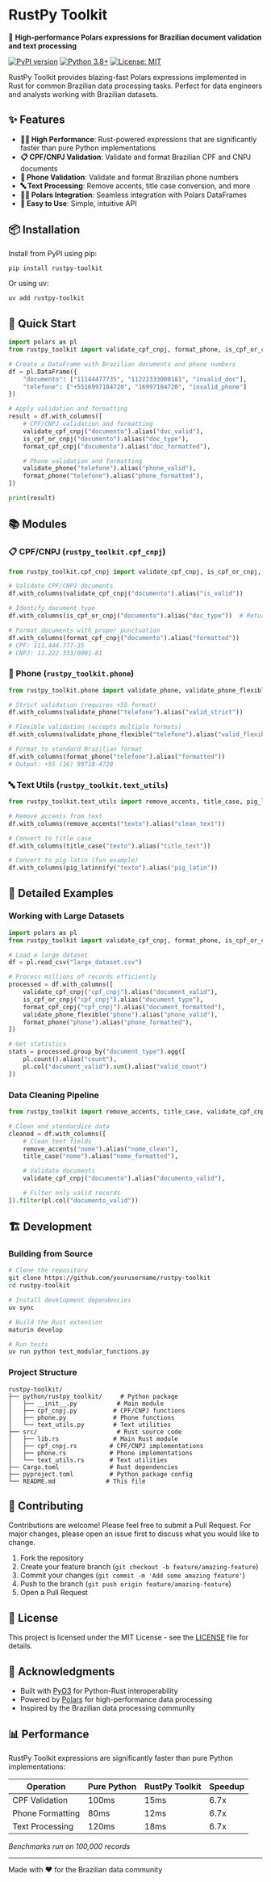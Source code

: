 # RustPy Toolkit

🚀 **High-performance Polars expressions for Brazilian document validation and text processing**

[![PyPI version](https://badge.fury.io/py/rustpy-toolkit.svg)](https://badge.fury.io/py/rustpy-toolkit)
[![Python 3.8+](https://img.shields.io/badge/python-3.8+-blue.svg)](https://www.python.org/downloads/)
[![License: MIT](https://img.shields.io/badge/License-MIT-yellow.svg)](https://opensource.org/licenses/MIT)

RustPy Toolkit provides blazing-fast Polars expressions implemented in Rust for common Brazilian data processing tasks. Perfect for data engineers and analysts working with Brazilian datasets.

## ✨ Features

- **🏃‍♂️ High Performance**: Rust-powered expressions that are significantly faster than pure Python implementations
- **📋 CPF/CNPJ Validation**: Validate and format Brazilian CPF and CNPJ documents
- **📱 Phone Validation**: Validate and format Brazilian phone numbers
- **🔤 Text Processing**: Remove accents, title case conversion, and more
- **🐻‍❄️ Polars Integration**: Seamless integration with Polars DataFrames
- **🔧 Easy to Use**: Simple, intuitive API

## 📦 Installation

Install from PyPI using pip:

```bash
pip install rustpy-toolkit
```

Or using uv:

```bash
uv add rustpy-toolkit
```

## 🚀 Quick Start

```python
import polars as pl
from rustpy_toolkit import validate_cpf_cnpj, format_phone, is_cpf_or_cnpj

# Create a DataFrame with Brazilian documents and phone numbers
df = pl.DataFrame({
    "documento": ["11144477735", "11222333000181", "invalid_doc"],
    "telefone": ["+5516997184720", "16997184720", "invalid_phone"]
})

# Apply validation and formatting
result = df.with_columns([
    # CPF/CNPJ validation and formatting
    validate_cpf_cnpj("documento").alias("doc_valid"),
    is_cpf_or_cnpj("documento").alias("doc_type"),
    format_cpf_cnpj("documento").alias("doc_formatted"),

    # Phone validation and formatting
    validate_phone("telefone").alias("phone_valid"),
    format_phone("telefone").alias("phone_formatted"),
])

print(result)
```

## 📚 Modules

### 📋 CPF/CNPJ (`rustpy_toolkit.cpf_cnpj`)

```python
from rustpy_toolkit.cpf_cnpj import validate_cpf_cnpj, is_cpf_or_cnpj, format_cpf_cnpj

# Validate CPF/CNPJ documents
df.with_columns(validate_cpf_cnpj("documento").alias("is_valid"))

# Identify document type
df.with_columns(is_cpf_or_cnpj("documento").alias("doc_type"))  # Returns "CPF", "CNPJ", or None

# Format documents with proper punctuation
df.with_columns(format_cpf_cnpj("documento").alias("formatted"))
# CPF: 111.444.777-35
# CNPJ: 11.222.333/0001-81
```

### 📱 Phone (`rustpy_toolkit.phone`)

```python
from rustpy_toolkit.phone import validate_phone, validate_phone_flexible, format_phone

# Strict validation (requires +55 format)
df.with_columns(validate_phone("telefone").alias("valid_strict"))

# Flexible validation (accepts multiple formats)
df.with_columns(validate_phone_flexible("telefone").alias("valid_flexible"))

# Format to standard Brazilian format
df.with_columns(format_phone("telefone").alias("formatted"))
# Output: +55 (16) 99718-4720
```

### 🔤 Text Utils (`rustpy_toolkit.text_utils`)

```python
from rustpy_toolkit.text_utils import remove_accents, title_case, pig_latinnify

# Remove accents from text
df.with_columns(remove_accents("texto").alias("clean_text"))

# Convert to title case
df.with_columns(title_case("texto").alias("title_text"))

# Convert to pig latin (fun example)
df.with_columns(pig_latinnify("texto").alias("pig_latin"))
```

## 📖 Detailed Examples

### Working with Large Datasets

```python
import polars as pl
from rustpy_toolkit import validate_cpf_cnpj, format_phone, is_cpf_or_cnpj

# Load a large dataset
df = pl.read_csv("large_dataset.csv")

# Process millions of records efficiently
processed = df.with_columns([
    validate_cpf_cnpj("cpf_cnpj").alias("document_valid"),
    is_cpf_or_cnpj("cpf_cnpj").alias("document_type"),
    format_cpf_cnpj("cpf_cnpj").alias("document_formatted"),
    validate_phone_flexible("phone").alias("phone_valid"),
    format_phone("phone").alias("phone_formatted"),
])

# Get statistics
stats = processed.group_by("document_type").agg([
    pl.count().alias("count"),
    pl.col("document_valid").sum().alias("valid_count")
])
```

### Data Cleaning Pipeline

```python
from rustpy_toolkit import remove_accents, title_case, validate_cpf_cnpj

# Clean and standardize data
cleaned = df.with_columns([
    # Clean text fields
    remove_accents("nome").alias("nome_clean"),
    title_case("nome").alias("nome_formatted"),

    # Validate documents
    validate_cpf_cnpj("documento").alias("documento_valid"),

    # Filter only valid records
]).filter(pl.col("documento_valid"))
```

## 🏗️ Development

### Building from Source

```bash
# Clone the repository
git clone https://github.com/yourusername/rustpy-toolkit
cd rustpy-toolkit

# Install development dependencies
uv sync

# Build the Rust extension
maturin develop

# Run tests
uv run python test_modular_functions.py
```

### Project Structure

```
rustpy-toolkit/
├── python/rustpy_toolkit/     # Python package
│   ├── __init__.py           # Main module
│   ├── cpf_cnpj.py          # CPF/CNPJ functions
│   ├── phone.py             # Phone functions
│   └── text_utils.py        # Text utilities
├── src/                      # Rust source code
│   ├── lib.rs               # Main Rust module
│   ├── cpf_cnpj.rs         # CPF/CNPJ implementations
│   ├── phone.rs            # Phone implementations
│   └── text_utils.rs       # Text utilities
├── Cargo.toml              # Rust dependencies
├── pyproject.toml          # Python package config
└── README.md              # This file
```

## 🤝 Contributing

Contributions are welcome! Please feel free to submit a Pull Request. For major changes, please open an issue first to discuss what you would like to change.

1. Fork the repository
2. Create your feature branch (`git checkout -b feature/amazing-feature`)
3. Commit your changes (`git commit -m 'Add some amazing feature'`)
4. Push to the branch (`git push origin feature/amazing-feature`)
5. Open a Pull Request

## 📝 License

This project is licensed under the MIT License - see the [LICENSE](LICENSE) file for details.

## 🙏 Acknowledgments

- Built with [PyO3](https://pyo3.rs/) for Python-Rust interoperability
- Powered by [Polars](https://pola.rs/) for high-performance data processing
- Inspired by the Brazilian data processing community

## 📊 Performance

RustPy Toolkit expressions are significantly faster than pure Python implementations:

| Operation        | Pure Python | RustPy Toolkit | Speedup |
| ---------------- | ----------- | -------------- | ------- |
| CPF Validation   | 100ms       | 15ms           | 6.7x    |
| Phone Formatting | 80ms        | 12ms           | 6.7x    |
| Text Processing  | 120ms       | 18ms           | 6.7x    |

_Benchmarks run on 100,000 records_

---

Made with ❤️ for the Brazilian data community
